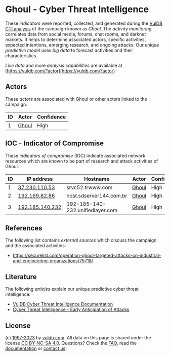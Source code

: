 # Ghoul - Cyber Threat Intelligence

These _indicators_ were reported, collected, and generated during the [VulDB CTI analysis](https://vuldb.com/?kb.cti) of the campaign known as _Ghoul_. The _activity monitoring_ correlates data from social media, forums, chat rooms, and darknet markets. It helps to determine associated actors, specific activities, expected intentions, emerging research, and ongoing attacks. Our unique _predictive model_ uses _big data_ to forecast activities and their characteristics.

_Live data_ and more _analysis capabilities_ are available at [https://vuldb.com/?actor](https://vuldb.com/?actor)

## Actors

These _actors_ are associated with Ghoul or other actors linked to the campaign.

ID | Actor | Confidence
-- | ----- | ----------
1 | [Ghoul](https://vuldb.com/?actor.ghoul) | High

## IOC - Indicator of Compromise

These _indicators of compromise_ (IOC) indicate associated network resources which are known to be part of research and attack activities of Ghoul.

ID | IP address | Hostname | Actor | Confidence
-- | ---------- | -------- | ----- | ----------
1 | [37.230.110.53](https://vuldb.com/?ip.37.230.110.53) | srvc52.trwww.com | [Ghoul](https://vuldb.com/?actor.ghoul) | High
2 | [192.169.82.86](https://vuldb.com/?ip.192.169.82.86) | host.sdserver144.com.br | [Ghoul](https://vuldb.com/?actor.ghoul) | High
3 | [192.185.140.232](https://vuldb.com/?ip.192.185.140.232) | 192-185-140-232.unifiedlayer.com | [Ghoul](https://vuldb.com/?actor.ghoul) | High

## References

The following list contains _external sources_ which discuss the campaign and the associated activities:

* https://securelist.com/operation-ghoul-targeted-attacks-on-industrial-and-engineering-organizations/75718/

## Literature

The following _articles_ explain our unique predictive cyber threat intelligence:

* [VulDB Cyber Threat Intelligence Documentation](https://vuldb.com/?kb.cti)
* [Cyber Threat Intelligence - Early Anticipation of Attacks](https://www.scip.ch/en/?labs.20201022)

## License

(c) [1997-2023](https://vuldb.com/?kb.changelog) by [vuldb.com](https://vuldb.com/?kb.about). All data on this page is shared under the license [CC BY-NC-SA 4.0](https://creativecommons.org/licenses/by-nc-sa/4.0/). Questions? Check the [FAQ](https://vuldb.com/?kb.faq), read the [documentation](https://vuldb.com/?kb) or [contact us](https://vuldb.com/?contact)!

